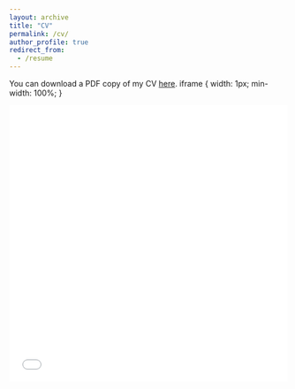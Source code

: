 ```yaml
---
layout: archive
title: "CV"
permalink: /cv/
author_profile: true
redirect_from:
  - /resume
---
```


You can download a PDF copy of my CV [here](/files/pdf/BERV_2_15_23.pdf).
iframe {
  width: 1px;
  min-width: 100%;
}
<iframe src="/files/pdf/BERV_2_15_23.pdf" width="100%" height="500" frameborder="no" border="0" marginwidth="0" marginheight="0"></iframe>